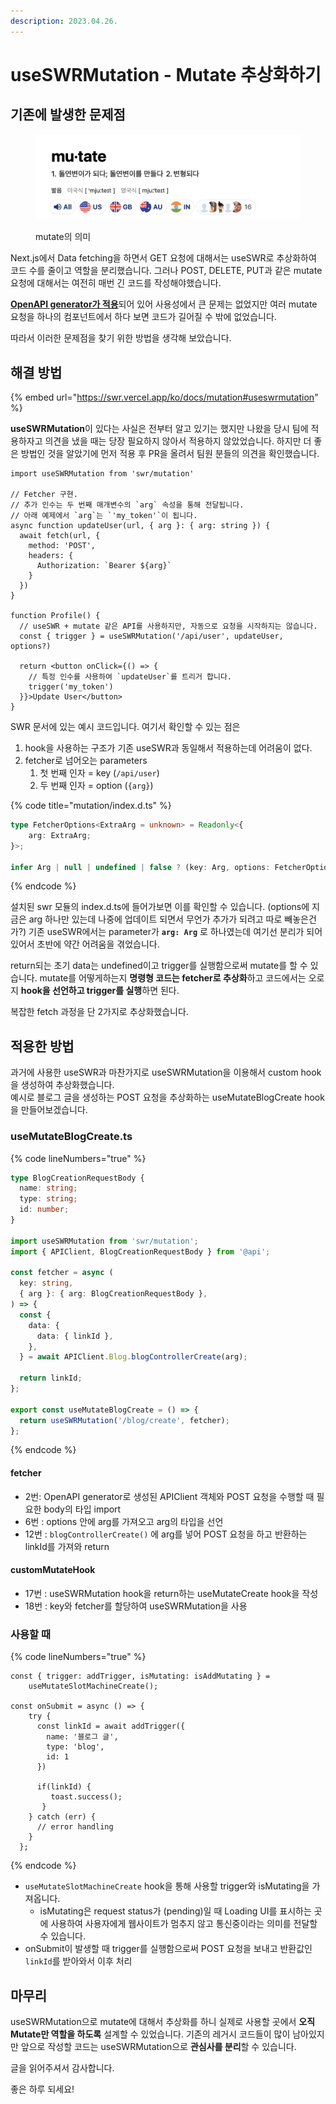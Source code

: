 ```yaml
---
description: 2023.04.26.
---
```


# useSWRMutation - Mutate 추상화하기

## 기존에 발생한 문제점

<figure><img src="../../.gitbook/assets/image (35).png" alt=""><figcaption><p>mutate의 의미</p></figcaption></figure>

Next.js에서 Data fetching을 하면서 GET 요청에 대해서는 useSWR로 추상화하여 코드 수를 줄이고 역할을 분리했습니다. 그러나 POST, DELETE, PUT과 같은 mutate 요청에 대해서는 여전히 매번 긴 코드를 작성해야했습니다.

[**OpenAPI generator가 적용**](https://docs.essential-dev.blog/tech/web/http/http-openapi-generator)되어 있어 사용성에서 큰 문제는 없었지만 여러 mutate 요청을 하나의 컴포넌트에서 하다 보면 코드가 길어질 수 밖에 없었습니다.

따라서 이러한 문제점을 찾기 위한 방법을 생각해 보았습니다.







## 해결 방법

{% embed url="https://swr.vercel.app/ko/docs/mutation#useswrmutation" %}

**useSWRMutation**이 있다는 사실은 전부터 알고 있기는 했지만 나왔을 당시 팀에 적용하자고 의견을 냈을 때는 당장 필요하지 않아서 적용하지 않았었습니다. 하지만 더 좋은 방법인 것을 알았기에 먼저 적용 후 PR을 올려서 팀원 분들의 의견을 확인했습니다.

```tsx
import useSWRMutation from 'swr/mutation'
 
// Fetcher 구현.
// 추가 인수는 두 번째 매개변수의 `arg` 속성을 통해 전달됩니다.
// 아래 예제에서 `arg`는 `'my_token'`이 됩니다.
async function updateUser(url, { arg }: { arg: string }) {
  await fetch(url, {
    method: 'POST',
    headers: {
      Authorization: `Bearer ${arg}`
    }
  })
}
 
function Profile() {
  // useSWR + mutate 같은 API를 사용하지만, 자동으로 요청을 시작하지는 않습니다.
  const { trigger } = useSWRMutation('/api/user', updateUser, options?)
 
  return <button onClick={() => {
    // 특정 인수를 사용하여 `updateUser`를 트리거 합니다.
    trigger('my_token')
  }}>Update User</button>
}
```

SWR 문서에 있는 예시 코드입니다. 여기서 확인할 수 있는 점은

1. hook을 사용하는 구조가 기존 useSWR과 동일해서 적용하는데 어려움이 없다.
2. fetcher로 넘어오는 parameters
   1. 첫 번째 인자 = key (`/api/user`)
   2. 두 번째 인자 = option (`{arg}`)

{% code title="mutation/index.d.ts" %}
```typescript
type FetcherOptions<ExtraArg = unknown> = Readonly<{
    arg: ExtraArg;
}>;

infer Arg | null | undefined | false ? (key: Arg, options: FetcherOptions<ExtraArg>)
```
{% endcode %}

설치된 swr 모듈의 index.d.ts에 들어가보면 이를 확인할 수 있습니다. (options에 지금은 arg 하나만 있는데 나중에 업데이트 되면서 무언가 추가가 되려고 따로 빼놓은건가?) 기존 useSWR에서는 parameter가 **`arg: Arg`** 로 하나였는데 여기선 분리가 되어있어서 초반에 약간 어려움을 겪었습니다.



return되는 초기 data는 undefined이고 trigger를 실행함으로써 mutate를 할 수 있습니다. mutate를 어떻게하는지 **명령형 코드는 fetcher로 추상화**하고 코드에서는 오로지 **hook을 선언하고 trigger를 실행**하면 된다.

복잡한 fetch 과정을 단 2가지로 추상화했습니다.







## 적용한 방법

과거에 사용한 useSWR과 마찬가지로 useSWRMutation을 이용해서 custom hook을 생성하여 추상화했습니다.\
예시로 블로그 글을 생성하는 POST 요청을 추상화하는 useMutateBlogCreate hook을 만들어보겠습니다.

### useMutateBlogCreate.ts

{% code lineNumbers="true" %}
```typescript
type BlogCreationRequestBody {
  name: string;
  type: string;
  id: number;
}  

import useSWRMutation from 'swr/mutation';
import { APIClient, BlogCreationRequestBody } from '@api';

const fetcher = async (
  key: string,
  { arg }: { arg: BlogCreationRequestBody },
) => {
  const {
    data: {
      data: { linkId },
    },
  } = await APIClient.Blog.blogControllerCreate(arg);

  return linkId;
};

export const useMutateBlogCreate = () => {
  return useSWRMutation('/blog/create', fetcher);
};

```
{% endcode %}

#### fetcher

* 2번: OpenAPI generator로 생성된 APIClient 객체와 POST 요청을 수행할 때 필요한 body의 타입 import
* 6번 : options 안에 arg를 가져오고 arg의 타입을 선언
* 12번 : `blogControllerCreate()` 에 arg를 넣어 POST 요청을 하고 반환하는 linkId를 가져와 return

#### customMutateHook

* 17번 : useSWRMutation hook을 return하는 useMutateCreate hook을 작성
* 18번 : key와 fetcher를 할당하여 useSWRMutation을 사용

### 사용할 때

{% code lineNumbers="true" %}
```tsx
const { trigger: addTrigger, isMutating: isAddMutating } =
    useMutateSlotMachineCreate();

const onSubmit = async () => {
    try {
      const linkId = await addTrigger({
        name: '블로그 글',
        type: 'blog',
        id: 1
      })
      
      if(linkId) {
         toast.success();
       }
    } catch (err) {
      // error handling
    }
  };
```
{% endcode %}

* `useMutateSlotMachineCreate` hook을 통해 사용할 trigger와 isMutating을 가져옵니다.
  * isMutating은 request status가 (pending)일 때 Loading UI를 표시하는 곳에 사용하여 사용자에게 웹사이트가 멈추지 않고 통신중이라는 의미를 전달할 수 있습니다.
* onSubmit이 발생할 때 trigger를 실행함으로써 POST 요청을 보내고 반환값인 `linkId`를 받아와서 이후 처리







## 마무리

useSWRMutation으로 mutate에 대해서 추상화를 하니 실제로 사용할 곳에서 **오직 Mutate만 역할을 하도록** 설계할 수 있었습니다. 기존의 레거시 코드들이 많이 남아있지만 앞으로 작성할 코드는 useSWRMutation으로 **관심사를 분리**할 수 있습니다.



글을 읽어주셔서 감사합니다.

좋은 하루 되세요!

##
